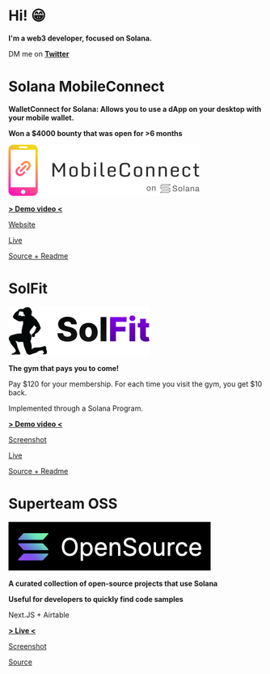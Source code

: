 # Hi! 😁

**I'm a web3 developer, focused on Solana.**

DM me on [**Twitter**](https://twitter.com/maximschmidt94)

# Solana MobileConnect

**WalletConnect for Solana: Allows you to use a dApp on your desktop with your mobile wallet.**

**Won a $4000 bounty that was open for >6 months**

[![MobileConnect](logo.png)](https://solana-mobileconnect.com)

[**> Demo video <**](https://www.youtube.com/watch?v=t1ed9T6w3Ao)

[Website](https://solana-mobileconnect.com)

[Live](https://solana-mobileconnect.com/nft-demo)

[Source + Readme](https://github.com/Solana-MobileConnect)

# SolFit

[![SolFit](solfit.png)](https://solfit.vercel.app/)

**The gym that pays you to come!**

Pay $120 for your membership. For each time you visit the gym, you get $10 back.

Implemented through a Solana Program.

[**> Demo video <**](https://www.youtube.com/watch?v=PJ1FmzHM_SE)

[Screenshot](https://github.com/maxims94/solfit/blob/main/img/screenshot.png)

[Live](https://solfit.vercel.app/)

[Source + Readme](https://github.com/maxims94/solfit)

# Superteam OSS

[![Superteam OSS](oss.png)](https://oss.superteam.fun/)

**A curated collection of open-source projects that use Solana**

**Useful for developers to quickly find code samples**

Next.JS + Airtable

[**> Live <**](https://oss.superteam.fun/)

[Screenshot](oss_screenshot.png)

[Source](https://github.com/maxims94/superteam-opensource)

